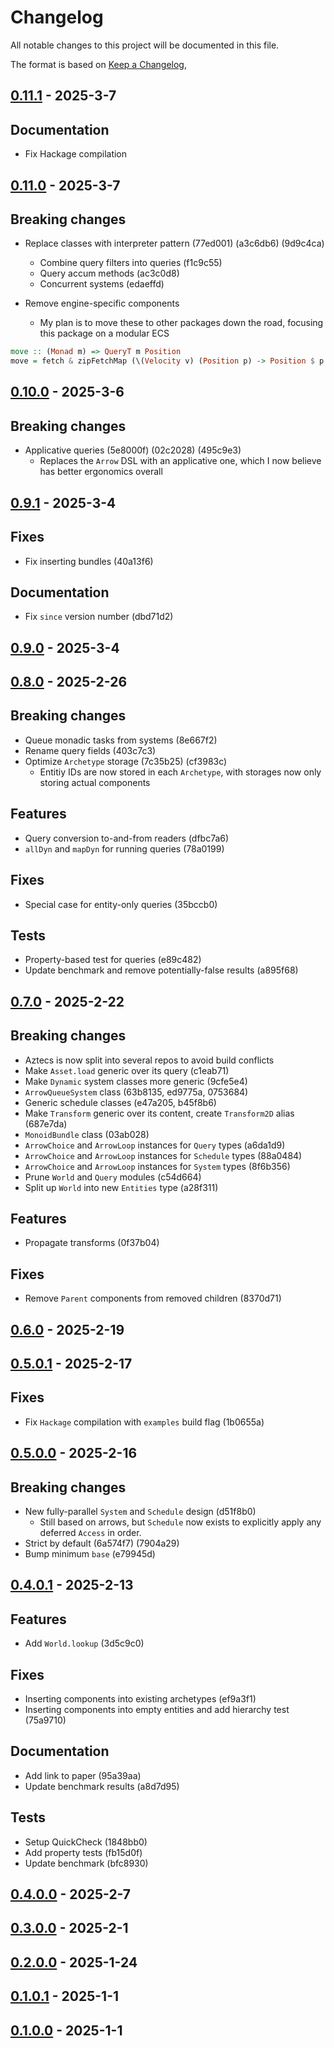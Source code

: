# Changelog

All notable changes to this project will be documented in this file.

The format is based on [Keep a Changelog](https://keepachangelog.com/en/1.0.0/),

## [0.11.1](https://github.com/aztecs-hs/aztecs/compare/aztecs-v0.11.0..aztecs-v0.11.1) - 2025-3-7

## Documentation

- Fix Hackage compilation

## [0.11.0](https://github.com/aztecs-hs/aztecs/compare/aztecs-v0.10.0..aztecs-v0.11.0) - 2025-3-7

## Breaking changes

- Replace classes with interpreter pattern (77ed001) (a3c6db6) (9d9c4ca)

  - Combine query filters into queries (f1c9c55)
  - Query accum methods (ac3c0d8)
  - Concurrent systems (edaeffd)

- Remove engine-specific components
  - My plan is to move these to other packages down the road, focusing this package on a modular ECS

```hs
move :: (Monad m) => QueryT m Position
move = fetch & zipFetchMap (\(Velocity v) (Position p) -> Position $ p + v)
```

## [0.10.0](https://github.com/aztecs-hs/aztecs/compare/aztecs-v0.9.1..aztecs-v0.10.0) - 2025-3-6

## Breaking changes

- Applicative queries (5e8000f) (02c2028) (495c9e3)
  - Replaces the `Arrow` DSL with an applicative one, which I now believe has better ergonomics overall

## [0.9.1](https://github.com/aztecs-hs/aztecs/compare/aztecs-v0.9.0..aztecs-v0.9.1) - 2025-3-4

## Fixes

- Fix inserting bundles (40a13f6)

## Documentation

- Fix `since` version number (dbd71d2)

## [0.9.0](https://github.com/aztecs-hs/aztecs/compare/aztecs-v0.8.0..aztecs-v0.9.0) - 2025-3-4

## [0.8.0](https://github.com/aztecs-hs/aztecs/compare/aztecs-v0.7.0..aztecs-v0.8.0) - 2025-2-26

## Breaking changes

- Queue monadic tasks from systems (8e667f2)
- Rename query fields (403c7c3)
- Optimize `Archetype` storage (7c35b25) (cf3983c)
  - Entitiy IDs are now stored in each `Archetype`, with storages now only storing actual components

## Features

- Query conversion to-and-from readers (dfbc7a6)
- `allDyn` and `mapDyn` for running queries (78a0199)

## Fixes

- Special case for entity-only queries (35bccb0)

## Tests

- Property-based test for queries (e89c482)
- Update benchmark and remove potentially-false results (a895f68)

## [0.7.0](https://github.com/aztecs-hs/aztecs/compare/aztecs-v0.6.0..aztecs-v0.7.0) - 2025-2-22

## Breaking changes

- Aztecs is now split into several repos to avoid build conflicts
- Make `Asset.load` generic over its query (c1eab71)
- Make `Dynamic` system classes more generic (9cfe5e4)
- `ArrowQueueSystem` class (63b8135, ed9775a, 0753684)
- Generic schedule classes (e47a205, b45f8b6)
- Make `Transform` generic over its content, create `Transform2D` alias (687e7da)
- `MonoidBundle` class (03ab028)
- `ArrowChoice` and `ArrowLoop` instances for `Query` types (a6da1d9)
- `ArrowChoice` and `ArrowLoop` instances for `Schedule` types (88a0484)
- `ArrowChoice` and `ArrowLoop` instances for `System` types (8f6b356)
- Prune `World` and `Query` modules (c54d664)
- Split up `World` into new `Entities` type (a28f311)

## Features

- Propagate transforms (0f37b04)

## Fixes

- Remove `Parent` components from removed children (8370d71)

## [0.6.0](https://github.com/aztecs-hs/aztecs/compare/aztecs-v0.5.0.1..aztecs-v0.6.0) - 2025-2-19

## [0.5.0.1](https://github.com/aztecs-hs/aztecs/compare/aztecs-v0.5.0.0..aztecs-v0.5.0.1) - 2025-2-17

## Fixes

- Fix `Hackage` compilation with `examples` build flag (1b0655a)

## [0.5.0.0](https://github.com/aztecs-hs/aztecs/compare/aztecs-v0.4.0.1..aztecs-v0.5.0.0) - 2025-2-16

## Breaking changes

- New fully-parallel `System` and `Schedule` design (d51f8b0)
  - Still based on arrows, but `Schedule` now exists to explicitly apply any deferred `Access` in order.
- Strict by default (6a574f7) (7904a29)
- Bump minimum `base` (e79945d)

## [0.4.0.1](https://github.com/aztecs-hs/aztecs/compare/aztecs-v0.4.0.0...aztecs-v0.4.0.1) - 2025-2-13

## Features

- Add `World.lookup` (3d5c9c0)

## Fixes

- Inserting components into existing archetypes (ef9a3f1)
- Inserting components into empty entities and add hierarchy test (75a9710)

## Documentation

- Add link to paper (95a39aa)
- Update benchmark results (a8d7d95)

## Tests

- Setup QuickCheck (1848bb0)
- Add property tests (fb15d0f)
- Update benchmark (bfc8930)

## [0.4.0.0](https://github.com/aztecs-hs/aztecs/compare/v0.3.0.0..aztecs-v0.4.0.0) - 2025-2-7

## [0.3.0.0](https://github.com/aztecs-hs/aztecs/compare/v0.3.0.0..v0.4.0.0) - 2025-2-1

## [0.2.0.0](https://github.com/aztecs-hs/aztecs/compare/v0.1.0.1..v0.2.0.0) - 2025-1-24

## [0.1.0.1](https://github.com/aztecs-hs/aztecs/compare/v0.1.0.0..v0.1.0.1) - 2025-1-1

## [0.1.0.0](https://github.com/aztecs-hs/aztecs/compare/v0.1.0.0) - 2025-1-1
